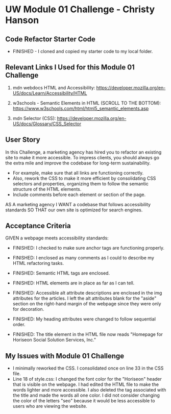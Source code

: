 # UW Module 01 Challenge - Christy Hanson
## Code Refactor Starter Code
* FINISHED - I cloned and copied my starter code to my local folder.

## Relevant Links I Used for this Module 01 Challenge
1. mdn webdocs HTML and Accessibility: https://developer.mozilla.org/en-US/docs/Learn/Accessibility/HTML

2. w3schools - Semantic Elements in HTML (SCROLL TO THE BOTTOM): https://www.w3schools.com/html/html5_semantic_elements.asp

3. mdn Selector (CSS): https://developer.mozilla.org/en-US/docs/Glossary/CSS_Selector

## User Story
 In this Challenge, a marketing agency has hired you to refactor an existing site to make it more accessible. To impress clients, you should always go the extra mile and improve the codebase for long-term sustainability. 
 
 * For example, make sure that all links are functioning correctly. 
 * Also, rework the CSS to make it more efficient by consolidating CSS selectors and properties, organizing them to follow the semantic structure of the HTML elements.
 * Include comments before each element or section of the page.

AS A marketing agency
I WANT a codebase that follows accessibility standards SO THAT our own site is optimized for search engines.

## Acceptance Criteria
GIVEN a webpage meets accessibility standards:
* FINISHED: I checked to make sure anchor tags are functioning properly.

* FINISHED: I enclosed as many comments as I could to describe my HTML refactoring tasks. 

* FINISHED: Semantic HTML tags are enclosed.

* FINISHED: HTML elements are in place as far as I can tell.

* FINISHED: Accessible alt attribute descriptions are enclosed in the img attributes for the articles. I left the alt attributes blank for the "aside" section on the right-hand margin of the webpage since they were only for decoration.

* FINISHED: My heading attributes were changed to follow sequential order.

* FINISHED: The title element in the HTML file now reads "Homepage for Horiseon Social Solution Services, Inc."

## My Issues with Module 01 Challenge
* I minimally reworked the CSS. I consolidated once on line 33 in the CSS file. 
* Line 18 of style.css: I changed the font color for the "Horiseon" header that is visible on the webpage. I had edited the HTML file to make the words lighter and more accessible. I also deleted the <span> tag associated with the title and made the words all one color. I did not consider changing the color of the letters "seo" because it would be less accessible to users who are viewing the website.
